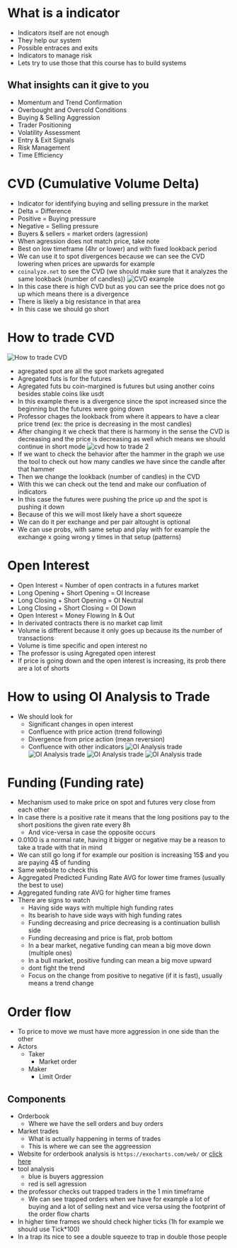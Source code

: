 # What is a indicator
- Indicators itself are not enough
- They help our system
- Possible entraces and exits
- Indicators to manage risk
- Lets try to use those that this course has to build systems
## What insights can it give to you
- Momentum and Trend Confirmation
- Overbought and Oversold Conditions
- Buying & Selling Aggression
- Trader Positioning
- Volatility Assessment
- Entry & Exit Signals
- Risk Management
- Time Efficiency
# CVD (Cumulative Volume Delta)
- Indicator for identifying buying and selling pressure in the market
- Delta = Difference
- Positive = Buying pressure
- Negative = Selling pressure
- Buyers & sellers = market orders (agression)
- When agression does not match price, take note
- Best on low timeframe (4hr or lower) and with fixed lookback period
- We can use it to spot divergences because we can see the CVD lowering when prices are upwards for example
- `coinalyze.net` to see the CVD (we should make sure that it analyzes the same lookback (number of candles))
![CVD example](./assets/CVD-example.png)
- In this case there is high CVD but as you can see the price does not go up which means there is a divergence
- There is likely a big resistance in that area
- In this case we should go short
# How to trade CVD
![How to trade CVD](./assets/how-to-trade-cvd.png)
- agregated spot are all the spot markets agregated
- Agregated futs is for the futures 
- Agregated futs bu coin-margined is futures but using another coins besides stable coins like usdt
- In this example there is a divergence since the spot increased since the beginning but the futures were going down
- Professor chages the lookback from where it appears to have a clear price trend (ex: the price is decreasing in the most candles)
- After changing it we check that there is harmony in the sense the CVD is decreasing and the price is decreasing as well which means we should continue in short mode
![cvd how to trade 2](./assets/cvd-how-to-trade-2.png)
- If we want to check the behavior after the hammer in the graph we use the tool to check out how many candles we have since the candle after that hammer
- Then we change the lookback (number of candles) in the CVD
- With this we can check out the tend and make our confluation of indicators
- In this case the futures were pushing the price up and the spot is pushing it down
- Because of this we will most likely have a short squeeze
- We can do it per exchange and per pair altought is optional
- We can use probs, with same setup and play with for example the exchange x going wrong y times in that setup (patterns)
# Open Interest
- Open Interest = Number of open contracts in a futures market
- Long Opening + Short Opening = OI Increase
- Long Closing + Short Opening = OI Neutral
- Long Closing + Short Closing = OI Down
- Open Interest = Money Flowing In & Out
- In derivated contracts there is no market cap limit
- Volume is different because it only goes up because its the number of transactions
- Volume is time specific and open interest no
- The professor is using Agregated open interest
- If price is going down and the open interest is increasing, its prob there are a lot of shorts
# How to using OI Analysis to Trade
- We should look for
  - Significant changes in open interest
  - Confluence with price action (trend following)
  - Divergence from price action (mean reversion)
  - Confluence with other indicators
![OI Analysis trade](./assets/oi-analysis-trade1.png)
![OI Analysis trade](./assets/oi-analysis-trade2.png)
![OI Analysis trade](./assets/oi-analysis-trade3.png)
![OI Analysis trade](./assets/oi-analysis-trade4.png)
# Funding (Funding rate)
- Mechanism used to make price on spot and futures very close from each other
- In case there is a positive rate it means that the long positions pay to the short positions the given rate every 8h
  - And vice-versa in case the opposite occurs
- 0.0100 is a normal rate, having it bigger or negative may be a reason to take a trade with that in mind
- We can still go long if for example our position is increasing 15$ and you are paying 4$ of funding
- Same website to check this
- Aggregated Predicted Funding Rate AVG for lower time frames (usually the best to use)
- Aggregated funding rate AVG for higher time frames
- There are signs to watch 
  - Having side ways with multiple high funding rates
  - Its bearish to have side ways with high funding rates
  - Funding decreasing and price decreasing is a continuation bullish side
  - Funding decreasing and price is flat, prob bottom
  - In a bear market, negative funding can mean a big move down (multiple ones)
  - In a bull market, positive funding can mean a big move upward
  - dont fight the trend
  - Focus on the change from positive to negative (if it is fast), usually means a trend change
# Order flow
- To price to move we must have more aggression in one side than the other
- Actors
  - Taker
    - Market order
  - Maker
    - Limit Order
## Components
- Orderbook
  - Where we have the sell orders and buy orders
- Market trades
  - What is actually happening in terms of trades
  - This is where we can see the aggreession
- Website for orderbook analysis is `https://exocharts.com/web/` or [click here](https://exocharts.com/web/)
- tool analysis
  - blue is buyers aggression
  - red is sell agression
- the professor checks out trapped traders in the 1 min timeframe
  - We can see trapped orders when we have for example a lot of buying and a lot of selling next and vice versa using the footprint of the order flow charts
- In higher time frames we should check higher ticks (1h for example we should use Tick*100)
- In a trap its nice to see a double squeeze to trap in double those people